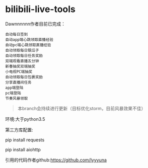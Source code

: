 # bilibili-live-tools

 Dawnnnnnn作者目前已完成：

    自动每日签到
    自动app端心跳领取直播经验
    自动pc端心跳领取直播经验
    自动领取每日银瓜子
    自动领取每日任务奖励
    双端观看直播五分钟
    新春抽奖双端抽奖
    小电视PC端抽奖
    自动领取每日包裹奖励
    分享直播间任务
    app端登陆
    pc端登陆
    节奏风暴领取

> 本branch会持续进行更新（目标优化storm，目前风暴效果不佳）

环境:大于python3.5

第三方库配置:

pip install requests

pip install aiohttp


引用的代码作者github:https://github.com/lyyyuna






